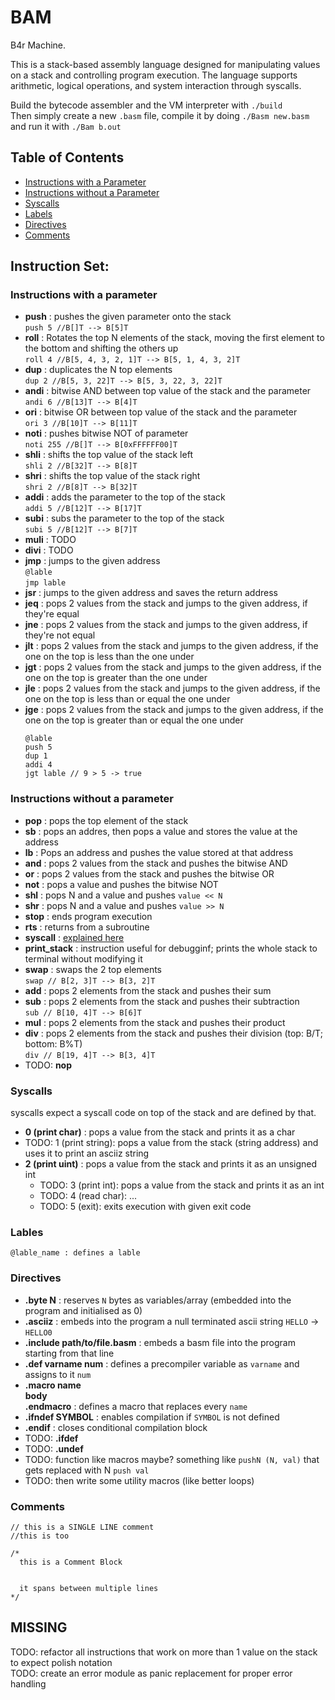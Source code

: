 # BAM
B4r Machine.

This is a stack-based assembly language designed for manipulating values on a stack and controlling program execution. The language supports arithmetic, logical operations, and system interaction through syscalls.  

Build the bytecode assembler and the VM interpreter with `./build`   
Then simply create a new `.basm` file, compile it by doing `./Basm new.basm` and run it with `./Bam b.out`

## Table of Contents 
- [Instructions with a Parameter](#instructions-with-a-parameter) 
- [Instructions without a Parameter](#instructions-without-a-parameter) 
- [Syscalls](#syscalls) 
- [Labels](#labels) 
- [Directives](#directives) 
- [Comments](#comments)

## Instruction Set:
### Instructions with a parameter
- **push** : pushes the given parameter onto the stack  
  `push 5 //B[]T --> B[5]T`
- **roll** : Rotates the top N elements of the stack, moving the first element to the bottom and shifting the others up  
  `roll 4 //B[5, 4, 3, 2, 1]T --> B[5, 1, 4, 3, 2]T`   
- **dup** : duplicates the N top elements  
  `dup 2 //B[5, 3, 22]T --> B[5, 3, 22, 3, 22]T`   
- **andi** : bitwise AND between top value of the stack and the parameter  
  `andi 6 //B[13]T --> B[4]T`  
- **ori** : bitwise OR between top value of the stack and the parameter  
  `ori 3 //B[10]T --> B[11]T`  
- **noti** : pushes bitwise NOT of parameter  
  `noti 255 //B[]T --> B[0xFFFFFF00]T`  
- **shli** : shifts the top value of the stack left    
  `shli 2 //B[32]T --> B[8]T`  
- **shri** : shifts the top value of the stack right  
  `shri 2 //B[8]T --> B[32]T`  
- **addi** : adds the parameter to the top of the stack  
  `addi 5 //B[12]T --> B[17]T`  
- **subi** : subs the parameter to the top of the stack  
  `subi 5 //B[12]T --> B[7]T`  
- **muli** : TODO  
- **divi** : TODO  
- **jmp** : jumps to the given address  
  `@lable`  
  `jmp lable`  
- **jsr** : jumps to the given address and saves the return address  
- **jeq** : pops 2 values from the stack and jumps to the given address, if they're equal  
- **jne** : pops 2 values from the stack and jumps to the given address, if they're not equal
- **jlt** : pops 2 values from the stack and jumps to the given address, if the one on the top is less than the one under
- **jgt** : pops 2 values from the stack and jumps to the given address, if the one on the top is greater than the one under
- **jle** : pops 2 values from the stack and jumps to the given address, if the one on the top is less than or equal the one under
- **jge** : pops 2 values from the stack and jumps to the given address, if the one on the top is greater than or equal the one under
  ```
  @lable
  push 5
  dup 1
  addi 4
  jgt lable // 9 > 5 -> true
  ```

### Instructions without a parameter
- **pop** : pops the top element of the stack
- **sb** : pops an addres, then pops a value and stores the value at the address
- **lb** : Pops an address and pushes the value stored at that address
- **and** : pops 2 values from the stack and pushes the bitwise AND
- **or** : pops 2 values from the stack and pushes the bitwise OR
- **not** : pops a value and pushes the bitwise NOT
- **shl** : pops N and a value and pushes `value << N`
- **shr** : pops N and a value and pushes `value >> N`
- **stop** : ends program execution
- **rts** : returns from a subroutine
- **syscall** : [explained here](#syscalls)
- **print_stack** : instruction useful for debugginf; prints the whole stack to terminal without modifying it
- **swap** : swaps the 2 top elements  
  `swap // B[2, 3]T --> B[3, 2]T`  
- **add** : pops 2 elements from the stack and pushes their sum
- **sub** : pops 2 elements from the stack and pushes their subtraction  
  `sub // B[10, 4]T --> B[6]T`  
- **mul** : pops 2 elements from the stack and pushes their product
- **div** : pops 2 elements from the stack and pushes their division (top: B/T; bottom: B%T)  
  `div // B[19, 4]T --> B[3, 4]T`  
- TODO: **nop**


### Syscalls
syscalls expect a syscall code on top of the stack and are defined by that.
  - **0 (print char)** : pops a value from the stack and prints it as a char  
  - TODO: 1 (print string): pops a value from the stack (string address) and uses it to print an asciiz string  
  - **2 (print uint)** : pops a value from the stack and prints it as an unsigned int  
	- TODO: 3 (print int): pops a value from the stack and prints it as an int  
	- TODO: 4 (read char): ...  
	- TODO: 5 (exit): exits execution with given exit code
### Lables
```
@lable_name : defines a lable  
```

### Directives
- **.byte N** : reserves `N` bytes as variables/array (embedded into the program and initialised as 0)  
- **.asciiz** : embeds into the program a null terminated ascii string `HELLO` -> `HELLO0`  
- **.include path/to/file.basm** : embeds a basm file into the program starting from that line  
- **.def varname num** : defines a precompiler variable as `varname` and assigns to it `num`  
- **.macro name   
      body   
    .endmacro** : defines a macro that replaces every `name`  
- **.ifndef SYMBOL** : enables compilation if `SYMBOL` is not defined
- **.endif** : closes conditional compilation block
- TODO: **.ifdef**
- TODO: **.undef**
- TODO: function like macros maybe? something like `pushN (N, val)` that gets replaced with N `push val`
- TODO: then write some utility macros (like better loops)

### Comments
```
// this is a SINGLE LINE comment
//this is too

/*  
  this is a Comment Block


  it spans between multiple lines
*/  
```

## MISSING  
TODO: refactor all instructions that work on more than 1 value on the stack to expect polish notation  
TODO: create an error module as panic replacement for proper error handling
